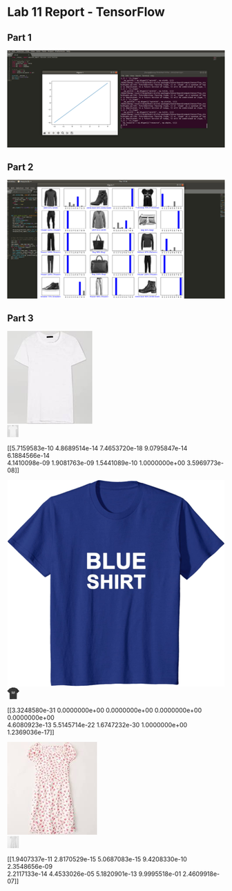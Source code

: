# Lab 11 Report - TensorFlow     

## Part 1   
![1](1.png)  
## Part 2   
![2](2.png)  

## Part 3  
![1j](1.jpeg)  
![1p](p1.png)  

[[5.7159583e-10 4.8689514e-14 7.4653720e-18 9.0795847e-14 6.1884566e-14  
  4.1410098e-09 1.9081763e-09 1.5441089e-10 1.0000000e+00 3.5969773e-08]]  


![2j](2.jpeg)  
![2p](p2.png)  

[[3.3248580e-31 0.0000000e+00 0.0000000e+00 0.0000000e+00 0.0000000e+00  
  4.6080923e-13 5.5145714e-22 1.6747232e-30 1.0000000e+00 1.2369036e-17]]  

![3j](3.jpeg)  
![3p](p3.png)  

[[1.9407337e-11 2.8170529e-15 5.0687083e-15 9.4208330e-10 2.3548656e-09  
  2.2117133e-14 4.4533026e-05 5.1820901e-13 9.9995518e-01 2.4609918e-07]]  
